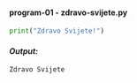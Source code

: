 
<a name="zdravo-svijete.py"/>

#### program-01 - zdravo-svijete.py

```python
print("Zdravo Svijete!")
```

#### _Output:_
```
Zdravo Svijete
```
